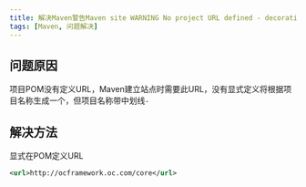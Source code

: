 ```yaml
---
title: 解决Maven警告Maven site WARNING No project URL defined - decoration links will not be relativized!的问题
tags: [Maven, 问题解决]
---
```


## 问题原因

项目POM没有定义URL，Maven建立站点时需要此URL，没有显式定义将根据项目名称生成一个，但项目名称带中划线`-`

## 解决方法

显式在POM定义URL
```xml
<url>http://ocframework.oc.com/core</url>
```